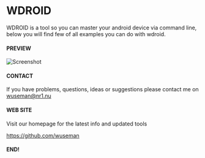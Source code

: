 # WDROID

WDROID is a tool so you can master your android device via command line, below you will find few of all examples you can do with wdroid.

#### PREVIEW

![Screenshot](https://nr1.nu/f/zydewe.png)

#### CONTACT 

If you have problems, questions, ideas or suggestions please contact me on wuseman@nr1.nu

#### WEB SITE

Visit our homepage for the latest info and updated tools

https://github.com/wuseman

#### END!
